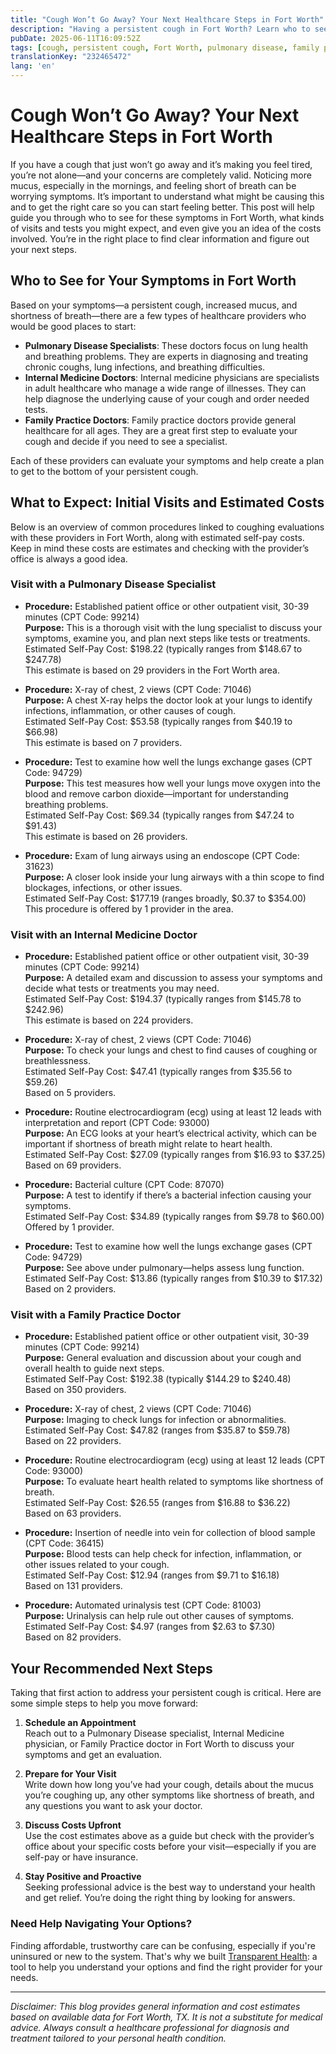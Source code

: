 ```yaml
---
title: "Cough Won’t Go Away? Your Next Healthcare Steps in Fort Worth"
description: "Having a persistent cough in Fort Worth? Learn who to see, what tests might be needed, and estimated costs for your next steps."
pubDate: 2025-06-11T16:09:52Z
tags: [cough, persistent cough, Fort Worth, pulmonary disease, family practice, internal medicine, healthcare costs]
translationKey: "232465472"
lang: 'en'
---
```


# Cough Won’t Go Away? Your Next Healthcare Steps in Fort Worth

If you have a cough that just won’t go away and it’s making you feel tired, you’re not alone—and your concerns are completely valid. Noticing more mucus, especially in the mornings, and feeling short of breath can be worrying symptoms. It’s important to understand what might be causing this and to get the right care so you can start feeling better. This post will help guide you through who to see for these symptoms in Fort Worth, what kinds of visits and tests you might expect, and even give you an idea of the costs involved. You’re in the right place to find clear information and figure out your next steps.

## Who to See for Your Symptoms in Fort Worth

Based on your symptoms—a persistent cough, increased mucus, and shortness of breath—there are a few types of healthcare providers who would be good places to start:

- **Pulmonary Disease Specialists**: These doctors focus on lung health and breathing problems. They are experts in diagnosing and treating chronic coughs, lung infections, and breathing difficulties.
- **Internal Medicine Doctors**: Internal medicine physicians are specialists in adult healthcare who manage a wide range of illnesses. They can help diagnose the underlying cause of your cough and order needed tests.
- **Family Practice Doctors**: Family practice doctors provide general healthcare for all ages. They are a great first step to evaluate your cough and decide if you need to see a specialist.

Each of these providers can evaluate your symptoms and help create a plan to get to the bottom of your persistent cough.

## What to Expect: Initial Visits and Estimated Costs

Below is an overview of common procedures linked to coughing evaluations with these providers in Fort Worth, along with estimated self-pay costs. Keep in mind these costs are estimates and checking with the provider’s office is always a good idea.

### Visit with a Pulmonary Disease Specialist

- **Procedure:** Established patient office or other outpatient visit, 30-39 minutes (CPT Code: 99214)  
  **Purpose:** This is a thorough visit with the lung specialist to discuss your symptoms, examine you, and plan next steps like tests or treatments.  
  Estimated Self-Pay Cost: $198.22 (typically ranges from $148.67 to $247.78)  
  This estimate is based on 29 providers in the Fort Worth area.

- **Procedure:** X-ray of chest, 2 views (CPT Code: 71046)  
  **Purpose:** A chest X-ray helps the doctor look at your lungs to identify infections, inflammation, or other causes of cough.  
  Estimated Self-Pay Cost: $53.58 (typically ranges from $40.19 to $66.98)  
  This estimate is based on 7 providers.

- **Procedure:** Test to examine how well the lungs exchange gases (CPT Code: 94729)  
  **Purpose:** This test measures how well your lungs move oxygen into the blood and remove carbon dioxide—important for understanding breathing problems.  
  Estimated Self-Pay Cost: $69.34 (typically ranges from $47.24 to $91.43)  
  This estimate is based on 26 providers.

- **Procedure:** Exam of lung airways using an endoscope (CPT Code: 31623)  
  **Purpose:** A closer look inside your lung airways with a thin scope to find blockages, infections, or other issues.  
  Estimated Self-Pay Cost: $177.19 (ranges broadly, $0.37 to $354.00)  
  This procedure is offered by 1 provider in the area.

### Visit with an Internal Medicine Doctor

- **Procedure:** Established patient office or other outpatient visit, 30-39 minutes (CPT Code: 99214)  
  **Purpose:** A detailed exam and discussion to assess your symptoms and decide what tests or treatments you may need.  
  Estimated Self-Pay Cost: $194.37 (typically ranges from $145.78 to $242.96)  
  This estimate is based on 224 providers.

- **Procedure:** X-ray of chest, 2 views (CPT Code: 71046)  
  **Purpose:** To check your lungs and chest to find causes of coughing or breathlessness.  
  Estimated Self-Pay Cost: $47.41 (typically ranges from $35.56 to $59.26)  
  Based on 5 providers.

- **Procedure:** Routine electrocardiogram (ecg) using at least 12 leads with interpretation and report (CPT Code: 93000)  
  **Purpose:** An ECG looks at your heart’s electrical activity, which can be important if shortness of breath might relate to heart health.  
  Estimated Self-Pay Cost: $27.09 (typically ranges from $16.93 to $37.25)  
  Based on 69 providers.

- **Procedure:** Bacterial culture (CPT Code: 87070)  
  **Purpose:** A test to identify if there’s a bacterial infection causing your symptoms.  
  Estimated Self-Pay Cost: $34.89 (typically ranges from $9.78 to $60.00)  
  Offered by 1 provider.

- **Procedure:** Test to examine how well the lungs exchange gases (CPT Code: 94729)  
  **Purpose:** See above under pulmonary—helps assess lung function.  
  Estimated Self-Pay Cost: $13.86 (typically ranges from $10.39 to $17.32)  
  Based on 2 providers.

### Visit with a Family Practice Doctor

- **Procedure:** Established patient office or other outpatient visit, 30-39 minutes (CPT Code: 99214)  
  **Purpose:** General evaluation and discussion about your cough and overall health to guide next steps.  
  Estimated Self-Pay Cost: $192.38 (typically $144.29 to $240.48)  
  Based on 350 providers.

- **Procedure:** X-ray of chest, 2 views (CPT Code: 71046)  
  **Purpose:** Imaging to check lungs for infection or abnormalities.  
  Estimated Self-Pay Cost: $47.82 (ranges from $35.87 to $59.78)  
  Based on 22 providers.

- **Procedure:** Routine electrocardiogram (ecg) using at least 12 leads (CPT Code: 93000)  
  **Purpose:** To evaluate heart health related to symptoms like shortness of breath.  
  Estimated Self-Pay Cost: $26.55 (ranges from $16.88 to $36.22)  
  Based on 63 providers.

- **Procedure:** Insertion of needle into vein for collection of blood sample (CPT Code: 36415)  
  **Purpose:** Blood tests can help check for infection, inflammation, or other issues related to your cough.  
  Estimated Self-Pay Cost: $12.94 (ranges from $9.71 to $16.18)  
  Based on 131 providers.

- **Procedure:** Automated urinalysis test (CPT Code: 81003)  
  **Purpose:** Urinalysis can help rule out other causes of symptoms.  
  Estimated Self-Pay Cost: $4.97 (ranges from $2.63 to $7.30)  
  Based on 82 providers.

## Your Recommended Next Steps

Taking that first action to address your persistent cough is critical. Here are some simple steps to help you move forward:

1. **Schedule an Appointment**  
   Reach out to a Pulmonary Disease specialist, Internal Medicine physician, or Family Practice doctor in Fort Worth to discuss your symptoms and get an evaluation.

2. **Prepare for Your Visit**  
   Write down how long you’ve had your cough, details about the mucus you’re coughing up, any other symptoms like shortness of breath, and any questions you want to ask your doctor.

3. **Discuss Costs Upfront**  
   Use the cost estimates above as a guide but check with the provider’s office about your specific costs before your visit—especially if you are self-pay or have insurance.

4. **Stay Positive and Proactive**  
   Seeking professional advice is the best way to understand your health and get relief. You’re doing the right thing by looking for answers.

### Need Help Navigating Your Options?

Finding affordable, trustworthy care can be confusing, especially if you're uninsured or new to the system. That's why we built [Transparent Health](https://transparenthealth.ai): a tool to help you understand your options and find the right provider for your needs.

---

*Disclaimer: This blog provides general information and cost estimates based on available data for Fort Worth, TX. It is not a substitute for medical advice. Always consult a healthcare professional for diagnosis and treatment tailored to your personal health condition.*